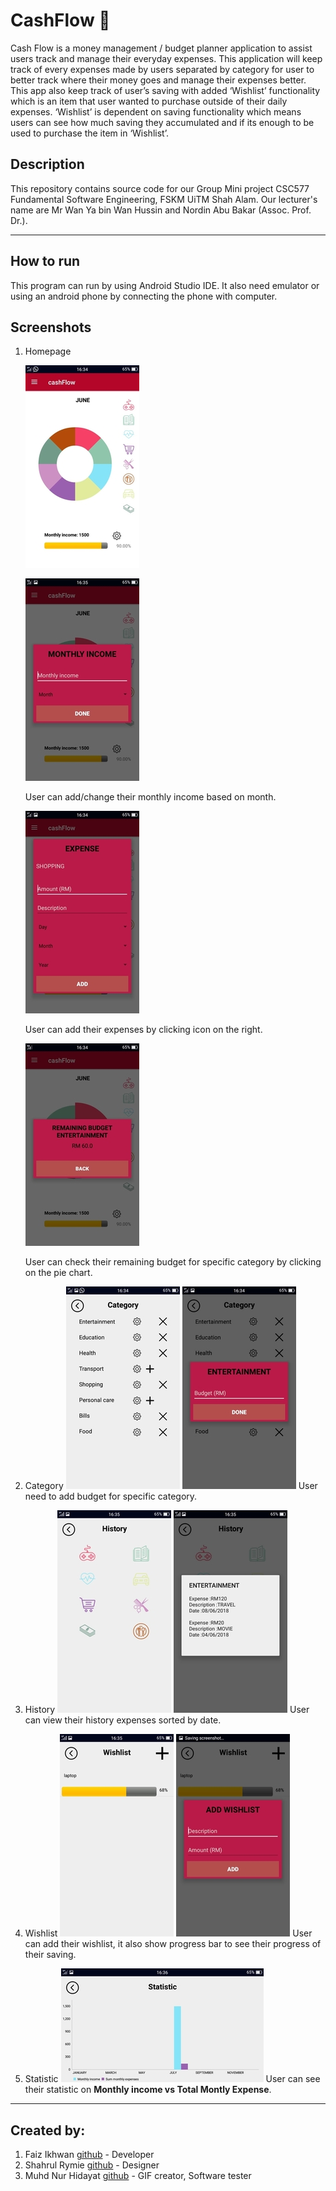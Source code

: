 # CashFlow :money_with_wings:
Cash Flow is a money management / budget planner application to assist users track and manage their everyday expenses. This application will keep track of every expenses made by users separated by category for user to better track where their money goes and manage their expenses better. This app also keep track of user’s saving with added ‘Wishlist’ functionality which is an item that user wanted to purchase outside of their daily expenses. ‘Wishlist’ is dependent on saving functionality which means users can see how much saving they accumulated and if its enough to be used to purchase the item in ‘Wishlist’.

## Description 
This repository contains source code for our Group Mini project  CSC577 Fundamental Software Engineering, FSKM UiTM Shah Alam. 
Our lecturer's name are Mr Wan Ya bin Wan Hussin and Nordin Abu Bakar (Assoc. Prof. Dr.).

---

## How to run
This program can run by using Android Studio IDE. It also need emulator or using an android phone by connecting the phone with computer.

## Screenshots
1. Homepage

	![Homepage](/images/home.jpg)
	
	![Add Monthly Income](/images/addingMonthlyIncome.jpg)
	
	User can add/change their monthly income based on month.
	
	![Add Expense](/images/addingExpense.jpg)
	
	User can add their expenses by clicking icon on the right.
	
	![Checking Remaining Budget](/images/checkingRemainingBudget.jpg)
	
	User can check their remaining budget for specific category by clicking on the pie chart.
	
2. Category
	![Category](/images/category.jpg)
	![Adding Busget](/images/addingBudget.jpg)
	User need to add budget for specific category.
3. History
	![History](/images/history.jpg)
	![History Samples](/images/historySample.jpg)
	User can view their history expenses sorted by date.
4. Wishlist
	![Wishlist](/images/wishlist.jpg)
	![Add Wishlist](/images/addWishlist.jpg)
	User can add their wishlist, it also show progress bar to see their progress of their saving.
5. Statistic
	![Statistic](/images/statistic.jpg)
	User can see their statistic on **Monthly income vs Total Montly Expense**.
	
---

## Created by:
1.	Faiz Ikhwan [github](https://github.com/FaizIkhwan) - Developer
2.  Shahrul Rymie [github](https://github.com/shahrymie) - Designer
3.	Muhd Nur Hidayat [github](https://github.com/MuhdNurHidayat) - GIF creator, Software tester
